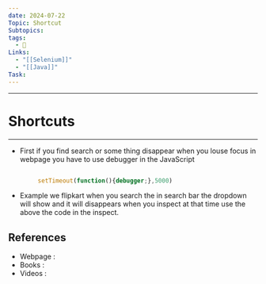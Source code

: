 ```yaml
---
date: 2024-07-22
Topic: Shortcut
Subtopics: 
tags:
  - 🌱
Links:
  - "[[Selenium]]"
  - "[[Java]]"
Task:
---
```




---

# Shortcuts
---
- First if you find search or some thing disappear when you louse focus in webpage you have to use debugger in the JavaScript

   ```javascript

		setTimeout(function(){debugger;},5000)
   
	```

- Example we flipkart when you search the in search bar the dropdown will show and it will disappears when you inspect at that time use the above the code in the inspect. 



## References
- Webpage :
- Books   :
- Videos  :
